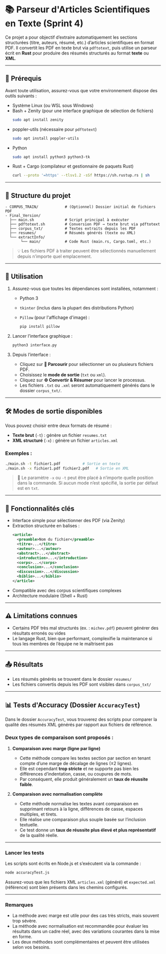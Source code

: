 # 📚 Parseur d'Articles Scientifiques en Texte (Sprint 4)

Ce projet a pour objectif d’extraire automatiquement les sections structurées (titre, auteurs, résumé, etc.) d’articles scientifiques en format PDF. Il convertit les PDF en texte brut via `pdftotext`, puis utilise un parseur écrit en **Rust** pour produire des résumés structurés au format **texte** ou **XML**.

---

## 🧰 Prérequis

Avant toute utilisation, assurez-vous que votre environnement dispose des outils suivants :

- Système Linux (ou WSL sous Windows)
- Bash + Zenity (pour une interface graphique de sélection de fichiers)
  ```bash
  sudo apt install zenity
  ```
- poppler-utils (nécessaire pour `pdftotext`)
  ```bash
  sudo apt install poppler-utils
  ```
- Python 
  ```bash
  sudo apt install python3 python3-tk
  ```
- Rust + Cargo (compilateur et gestionnaire de paquets Rust)
  ```bash
  curl --proto '=https' --tlsv1.2 -sSf https://sh.rustup.rs | sh
  ```

---

## 📁 Structure du projet

```
- CORPUS_TRAIN/            # (Optionnel) Dossier initial de fichiers PDF
- Final_Version/
  ├── main.sh              # Script principal à exécuter
  ├── pdftotext.sh         # Conversion PDF → texte brut via pdftotext
  ├── corpus_txt/          # Textes extraits depuis les PDF
  ├── resumes/             # Résumés générés (texte ou XML)
  └── extractInfo/
       └── main/           # Code Rust (main.rs, Cargo.toml, etc.)
```

> 💡 Les fichiers PDF à traiter peuvent être sélectionnés manuellement depuis n’importe quel emplacement.

---

## 🚀 Utilisation

1. Assurez-vous que toutes les dépendances sont installées, notamment :

   * Python 3
   * `tkinter` (inclus dans la plupart des distributions Python)
   * `Pillow` (pour l'affichage d'image) :

     ```bash
     pip install pillow
     ```

2. Lancer l’interface graphique :

   ```bash
   python3 interface.py
   ```

3. Depuis l’interface :

   * Cliquez sur **📂 Parcourir** pour sélectionner un ou plusieurs fichiers PDF.
   * Choisissez le **mode de sortie** (`txt` ou `xml`).
   * Cliquez sur **⚙️ Convertir & Résumer** pour lancer le processus.
   * Les fichiers `.txt` ou `.xml` seront automatiquement générés dans le dossier `corpus_txt/`.

---

## 🛠️ Modes de sortie disponibles

Vous pouvez choisir entre deux formats de résumé :

- **Texte brut** (`-t`) : génère un fichier `resumes.txt`
- **XML structuré** (`-x`) : génère un fichier `articles.xml`

### Exemples :
```bash
./main.sh -t fichier1.pdf          # Sortie en texte
./main.sh -x fichier1.pdf fichier2.pdf   # Sortie en XML
```

> 📝 Le paramètre `-x` ou `-t` peut être placé à n’importe quelle position dans la commande. Si aucun mode n’est spécifié, la sortie par défaut est en `txt`.

---

## 📌 Fonctionnalités clés

- Interface simple pour sélectionner des PDF (via Zenity)
- Extraction structurée en balises :
  ```xml
  <article>
    <preamble>Nom du fichier</preamble>
    <titre>...</titre>
    <auteur>...</auteur>
    <abstract>...</abstract>
    <introduction>...</introduction>
    <corps>...</corps>
    <conclusion>...</conclusion>
    <discussion>...</discussion>
    <biblio>...</biblio>
  </article>
  ```
- Compatible avec des corpus scientifiques complexes
- Architecture modulaire (Shell + Rust)

---

## ⚠️ Limitations connues

- Certains PDF très mal structurés (ex. : `michev.pdf`) peuvent générer des résultats erronés ou vides
- Le langage Rust, bien que performant, complexifie la maintenance si tous les membres de l’équipe ne le maîtrisent pas

---

## 📤 Résultats

- Les résumés générés se trouvent dans le dossier `resumes/`
- Les fichiers convertis depuis les PDF sont visibles dans `corpus_txt/`

---

## 📊 Tests d'Accuracy (Dossier `AccuracyTest`)

Dans le dossier `AccuracyTest`, vous trouverez des scripts pour comparer la qualité des résumés XML générés par rapport aux fichiers de référence.

### Deux types de comparaison sont proposés :

1. **Comparaison avec marge (ligne par ligne)**

    * Cette méthode compare les textes section par section en tenant compte d’une marge de décalage de lignes (±2 lignes).
    * Elle est cependant **trop stricte** et ne supporte pas bien les différences d’indentation, casse, ou coupures de mots.
    * Par conséquent, elle produit généralement un **taux de réussite faible**.

2. **Comparaison avec normalisation complète**

    * Cette méthode normalise les textes avant comparaison en supprimant retours à la ligne, différences de casse, espaces multiples, et tirets.
    * Elle réalise une comparaison plus souple basée sur l’inclusion textuelle.
    * Ce test donne un **taux de réussite plus élevé et plus représentatif** de la qualité réelle.

---

### Lancer les tests

Les scripts sont écrits en Node.js et s’exécutent via la commande :

```bash
node accuracyTest.js
```

Assurez-vous que les fichiers XML `articles.xml` (généré) et `expected.xml` (référence) sont bien présents dans les chemins configurés.

---

### Remarques

* La méthode avec marge est utile pour des cas très stricts, mais souvent trop sévère.
* La méthode avec normalisation est recommandée pour évaluer les résultats dans un cadre réel, avec des variations courantes dans la mise en forme.
* Les deux méthodes sont complémentaires et peuvent être utilisées selon vos besoins.